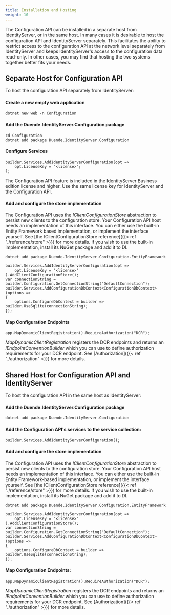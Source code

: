 ```yaml
---
title: Installation and Hosting
weight: 10
---
```


The Configuration API can be installed in a separate host from IdentityServer,
or in the same host. In many cases it is desirable to host the configuration API
and IdentityServer separately. This facilitates the ability to restrict access
to the configuration API at the network level separately from IdentityServer and
keeps IdentityServer's access to the configuration data read-only. In other
cases, you may find that hosting the two systems together better fits your
needs.

## Separate Host for Configuration API
To host the configuration API separately from IdentityServer:

#### Create a new empty web application
```
dotnet new web -n Configuration
```

#### Add the Duende.IdentityServer.Configuration package
```
cd Configuration
dotnet add package Duende.IdentityServer.Configuration
```

#### Configure Services
```
builder.Services.AddIdentityServerConfiguration(opt =>
    opt.LicenseKey = "<license>";
);
```
The Configuration API feature is included in the IdentityServer Business edition
license and higher. Use the same license key for IdentityServer and the
Configuration API.

#### Add and configure the store implementation

The Configuration API uses the *IClientConfigurationStore* abstraction to
persist new clients to the configuration store. Your Configuration API host
needs an implementation of this interface. You can either use the built-in
Entity Framework based implementation, or implement the interface yourself. See
[the IClientConfigurationStore reference]({{< ref "./reference/store" >}}) for
more details. If you wish to use the built-in implementation, install its NuGet
package and add it to DI.

```
dotnet add package Duende.IdentityServer.Configuration.EntityFramework
```

```
builder.Services.AddIdentityServerConfiguration(opt =>
    opt.LicenseKey = "<license>"
).AddClientConfigurationStore();
var connectionString = builder.Configuration.GetConnectionString("DefaultConnection");
builder.Services.AddConfigurationDbContext<ConfigurationDbContext>(options =>
{
    options.ConfigureDbContext = builder => builder.UseSqlite(connectionString);
});
```

#### Map Configuration Endpoints
```
app.MapDynamicClientRegistration().RequireAuthorization("DCR");
```
*MapDynamicClientRegistration* registers the DCR endpoints and returns an
*IEndpointConventionBuilder* which you can use to define authorization
requirements for your DCR endpoint. See [Authorization]({{< ref
"./authorization" >}}) for more details.

## Shared Host for Configuration API and IdentityServer
To host the configuration API in the same host as IdentityServer:

#### Add the Duende.IdentityServer.Configuration package
```
dotnet add package Duende.IdentityServer.Configuration
```

#### Add the Configuration API's services to the service collection:
```
builder.Services.AddIdentityServerConfiguration();
```

#### Add and configure the store implementation

The Configuration API uses the *IClientConfigurationStore* abstraction to
persist new clients to the configuration store. Your Configuration API host
needs an implementation of this interface. You can either use the built-in
Entity Framework-based implementation, or implement the interface yourself.  See
[the IClientConfigurationStore reference]({{< ref "./reference/store" >}}) for
more details. If you wish to use the built-in implementation, install its NuGet
package and add it to DI.

```
dotnet add package Duende.IdentityServer.Configuration.EntityFramework
```

```
builder.Services.AddIdentityServerConfiguration(opt =>
    opt.LicenseKey = "<license>"
).AddClientConfigurationStore();
var connectionString = builder.Configuration.GetConnectionString("DefaultConnection");
builder.Services.AddConfigurationDbContext<ConfigurationDbContext>(options =>
{
    options.ConfigureDbContext = builder => builder.UseSqlite(connectionString);
});
```
#### Map Configuration Endpoints:
```
app.MapDynamicClientRegistration().RequireAuthorization("DCR");

```
*MapDynamicClientRegistration* registers the DCR endpoints and returns an
*IEndpointConventionBuilder* which you can use to define authorization
requirements for your DCR endpoint. See [Authorization]({{< ref
"./authorization" >}}) for more details.
